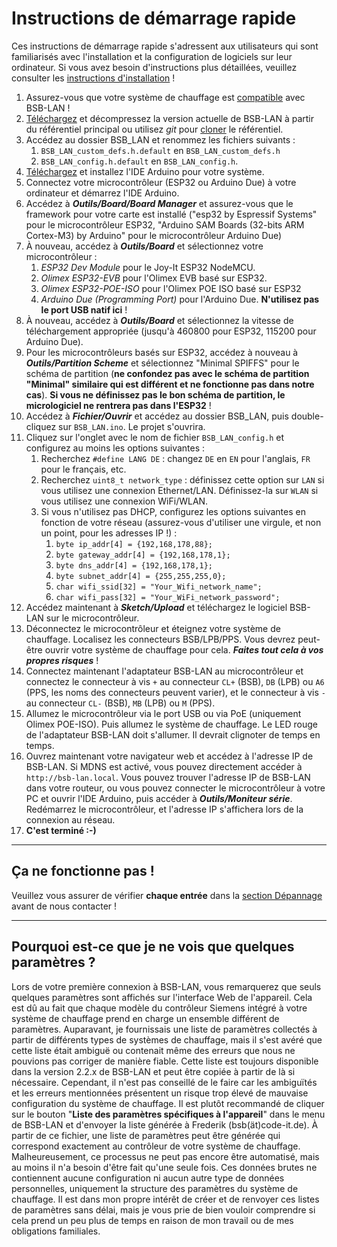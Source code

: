 # Instructions de démarrage rapide
Ces instructions de démarrage rapide s'adressent aux utilisateurs qui sont familiarisés avec l'installation et la configuration de logiciels sur leur ordinateur. Si vous avez besoin d'instructions plus détaillées, veuillez consulter les [instructions d'installation](install.md) !

1. Assurez-vous que votre système de chauffage est [compatible](supported_heating_systems.md) avec BSB-LAN !
2. [Téléchargez](https://github.com/fredlcore/BSB-LAN/archive/refs/heads/master.zip) et décompressez la version actuelle de BSB-LAN à partir du référentiel principal ou utilisez *git* pour [cloner](https://github.com/fredlcore/BSB-LAN.git) le référentiel.
3. Accédez au dossier BSB_LAN et renommez les fichiers suivants :
    1. `BSB_LAN_custom_defs.h.default` en `BSB_LAN_custom_defs.h`
    2. `BSB_LAN_config.h.default` en `BSB_LAN_config.h`.
4. [Téléchargez](https://www.arduino.cc/en/software) et installez l'IDE Arduino pour votre système.
5. Connectez votre microcontrôleur (ESP32 ou Arduino Due) à votre ordinateur et démarrez l'IDE Arduino.
6. Accédez à ***Outils/Board/Board Manager*** et assurez-vous que le framework pour votre carte est installé ("esp32 by Espressif Systems" pour le microcontrôleur ESP32, "Arduino SAM Boards (32-bits ARM Cortex-M3) by Arduino" pour le microcontrôleur Arduino Due)
7. À nouveau, accédez à ***Outils/Board*** et sélectionnez votre microcontrôleur :
    1. *ESP32 Dev Module* pour le Joy-It ESP32 NodeMCU.
    2. *Olimex ESP32-EVB* pour l'Olimex EVB basé sur ESP32.
    3. *Olimex ESP32-POE-ISO* pour l'Olimex POE ISO basé sur ESP32
    4. *Arduino Due (Programming Port)* pour l'Arduino Due. **N'utilisez pas le port USB natif ici** !
8. À nouveau, accédez à ***Outils/Board*** et sélectionnez la vitesse de téléchargement appropriée (jusqu'à 460800 pour ESP32, 115200 pour Arduino Due).
9. Pour les microcontrôleurs basés sur ESP32, accédez à nouveau à ***Outils/Partition Scheme*** et sélectionnez "Minimal SPIFFS" pour le schéma de partition (**ne confondez pas avec le schéma de partition "Minimal" similaire qui est différent et ne fonctionne pas dans notre cas**). **Si vous ne définissez pas le bon schéma de partition, le micrologiciel ne rentrera pas dans l'ESP32** !
10. Accédez à ***Fichier/Ouvrir*** et accédez au dossier BSB_LAN, puis double-cliquez sur `BSB_LAN.ino`. Le projet s'ouvrira.
11. Cliquez sur l'onglet avec le nom de fichier `BSB_LAN_config.h` et configurez au moins les options suivantes :
    1. Recherchez `#define LANG DE` : changez `DE` en `EN` pour l'anglais, `FR` pour le français, etc.
    2. Recherchez `uint8_t network_type` : définissez cette option sur `LAN` si vous utilisez une connexion Ethernet/LAN. Définissez-la sur `WLAN` si vous utilisez une connexion WiFi/WLAN.
    3. Si vous n'utilisez pas DHCP, configurez les options suivantes en fonction de votre réseau (assurez-vous d'utiliser une virgule, et non un point, pour les adresses IP !) :
        1. `byte ip_addr[4] = {192,168,178,88};`
        2. `byte gateway_addr[4] = {192,168,178,1};`
        3. `byte dns_addr[4] = {192,168,178,1};`
        4. `byte subnet_addr[4] = {255,255,255,0};`
        5. `char wifi_ssid[32] = "Your_Wifi_network_name";`
        6. `char wifi_pass[32] = "Your_WiFi_network_password";`
12. Accédez maintenant à ***Sketch/Upload*** et téléchargez le logiciel BSB-LAN sur le microcontrôleur.
13. Déconnectez le microcontrôleur et éteignez votre système de chauffage. Localisez les connecteurs BSB/LPB/PPS. Vous devrez peut-être ouvrir votre système de chauffage pour cela. ***Faites tout cela à vos propres risques*** !
14. Connectez maintenant l'adaptateur BSB-LAN au microcontrôleur et connectez le connecteur à vis `+` au connecteur `CL+` (BSB), `DB` (LPB) ou `A6` (PPS, les noms des connecteurs peuvent varier), et le connecteur à vis `-` au connecteur `CL-` (BSB), `MB` (LPB) ou `M` (PPS).
15. Allumez le microcontrôleur via le port USB ou via PoE (uniquement Olimex POE-ISO). Puis allumez le système de chauffage. Le LED rouge de l'adaptateur BSB-LAN doit s'allumer. Il devrait clignoter de temps en temps.
16. Ouvrez maintenant votre navigateur web et accédez à l'adresse IP de BSB-LAN. Si MDNS est activé, vous pouvez directement accéder à `http://bsb-lan.local`. Vous pouvez trouver l'adresse IP de BSB-LAN dans votre routeur, ou vous pouvez connecter le microcontrôleur à votre PC et ouvrir l'IDE Arduino, puis accéder à ***Outils/Moniteur série***. Redémarrez le microcontrôleur, et l'adresse IP s'affichera lors de la connexion au réseau.
17. **C'est terminé :-)**
---
## Ça ne fonctionne pas !

Veuillez vous assurer de vérifier **chaque entrée** dans la [section Dépannage](troubleshooting.md) avant de nous contacter !

---
## Pourquoi est-ce que je ne vois que quelques paramètres ?

Lors de votre première connexion à BSB-LAN, vous remarquerez que seuls quelques paramètres sont affichés sur l'interface Web de l'appareil. Cela est dû au fait que chaque modèle du contrôleur Siemens intégré à votre système de chauffage prend en charge un ensemble différent de paramètres. Auparavant, je fournissais une liste de paramètres collectés à partir de différents types de systèmes de chauffage, mais il s'est avéré que cette liste était ambiguë ou contenait même des erreurs que nous ne pouvions pas corriger de manière fiable. Cette liste est toujours disponible dans la version 2.2.x de BSB-LAN et peut être copiée à partir de là si nécessaire.
Cependant, il n'est pas conseillé de le faire car les ambiguïtés et les erreurs mentionnées présentent un risque trop élevé de mauvaise configuration du système de chauffage. Il est plutôt recommandé de cliquer sur le bouton "**Liste des paramètres spécifiques à l'appareil**" dans le menu de BSB-LAN et d'envoyer la liste générée à Frederik (bsb(ät)code-it.de). À partir de ce fichier, une liste de paramètres peut être générée qui correspond exactement au contrôleur de votre système de chauffage. Malheureusement, ce processus ne peut pas encore être automatisé, mais au moins il n'a besoin d'être fait qu'une seule fois. Ces données brutes ne contiennent aucune configuration ni aucun autre type de données personnelles, uniquement la structure des paramètres du système de chauffage.
Il est dans mon propre intérêt de créer et de renvoyer ces listes de paramètres sans délai, mais je vous prie de bien vouloir comprendre si cela prend un peu plus de temps en raison de mon travail ou de mes obligations familiales.
